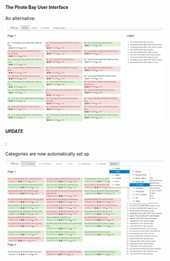 <h4>The Pirate Bay User Interface</h4>

<p>An alternative:</p>

<img src="web/img/sample.png" />

<h5>UPDATE</h5>:
<p>Categories are now automatically set up</p>
<img src="web/img/sample_nav.png" />

